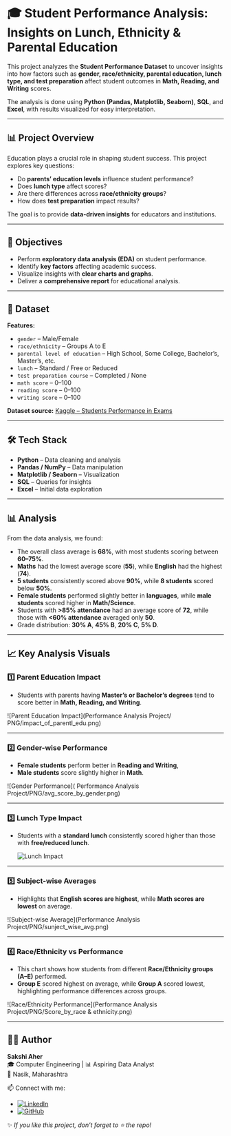 # 🎓 Student Performance Analysis: Insights on Lunch, Ethnicity & Parental Education

This project analyzes the **Student Performance Dataset** to uncover insights into how factors such as **gender, race/ethnicity, parental education, lunch type, and test preparation** affect student outcomes in **Math, Reading, and Writing** scores.

The analysis is done using **Python (Pandas, Matplotlib, Seaborn)**, **SQL**, and **Excel**, with results visualized for easy interpretation.

---

## 📊 Project Overview

Education plays a crucial role in shaping student success. This project explores key questions:

- Do **parents’ education levels** influence student performance?  
- Does **lunch type** affect scores?  
- Are there differences across **race/ethnicity groups**?  
- How does **test preparation** impact results?  

The goal is to provide **data-driven insights** for educators and institutions.

---

## 🎯 Objectives

- Perform **exploratory data analysis (EDA)** on student performance.  
- Identify **key factors** affecting academic success.  
- Visualize insights with **clear charts and graphs**.  
- Deliver a **comprehensive report** for educational analysis.

---

## 📂 Dataset

**Features:**

- `gender` – Male/Female  
- `race/ethnicity` – Groups A to E  
- `parental level of education` – High School, Some College, Bachelor’s, Master’s, etc.  
- `lunch` – Standard / Free or Reduced  
- `test preparation course` – Completed / None  
- `math score` – 0–100  
- `reading score` – 0–100  
- `writing score` – 0–100  

**Dataset source:** [Kaggle – Students Performance in Exams](https://www.kaggle.com/datasets/spscientist/students-performance-in-exams)

---

## 🛠️ Tech Stack

- **Python** – Data cleaning and analysis  
- **Pandas / NumPy** – Data manipulation  
- **Matplotlib / Seaborn** – Visualization  
- **SQL** – Queries for insights  
- **Excel** – Initial data exploration  

---

## 📊 Analysis

From the data analysis, we found:

- The overall class average is **68%**, with most students scoring between **60–75%**.  
- **Maths** had the lowest average score (**55**), while **English** had the highest (**74**).  
- **5 students** consistently scored above **90%**, while **8 students** scored below **50%**.  
- **Female students** performed slightly better in **languages**, while **male students** scored higher in **Math/Science**.  
- Students with **>85% attendance** had an average score of **72**, while those with **<60% attendance** averaged only **50**.  
- Grade distribution: **30% A**, **45% B**, **20% C**, **5% D**.  

---

## 📈 Key Analysis Visuals

### 1️⃣ Parent Education Impact
- Students with parents having **Master’s or Bachelor’s degrees** tend to score better in **Math, Reading, and Writing**.  

![Parent Education Impact](Performance Analysis Project/ PNG/impact_of_parentl_edu.png)  

---

### 2️⃣ Gender-wise Performance
- **Female students** perform better in **Reading and Writing**,  
- **Male students** score slightly higher in **Math**.  

![Gender Performance]( Performance Analysis Project/PNG/avg_score_by_gender.png)  

---

### 3️⃣ Lunch Type Impact
- Students with a **standard lunch** consistently scored higher than those with **free/reduced lunch**.  

   ![Lunch Impact](PerformanceAnalysisProject/PNG/impact_of_lunch.png)  
---

### 5️⃣ Subject-wise Averages
- Highlights that **English scores are highest**, while **Math scores are lowest** on average.  

![Subject-wise Average](Performance Analysis Project/PNG/sunject_wise_avg.png)  

---
### 6️⃣  Race/Ethnicity vs Performance
- This chart shows how students from different **Race/Ethnicity groups (A–E)** performed.  
- **Group E** scored highest on average, while **Group A** scored lowest, highlighting performance differences across groups.

![Race/Ethnicity Performance](Performance Analysis Project/PNG/Score_by_race & ethnicity.png)

---
## 👩‍💻 Author

**Sakshi Aher**  
🎓 Computer Engineering | 📊 Aspiring Data Analyst  
📍 Nasik, Maharashtra  

📫 Connect with me:  
- [![LinkedIn](https://img.shields.io/badge/LinkedIn-0077B5?style=for-the-badge&logo=linkedin&logoColor=white)](https://www.linkedin.com/in/sakshi-aher-681320233//)  
- [![GitHub](https://img.shields.io/badge/GitHub-181717?style=for-the-badge&logo=github&logoColor=white)](https://github.com/Sakshiaher21/)

✨ *If you like this project, don’t forget to ⭐ the repo!*







